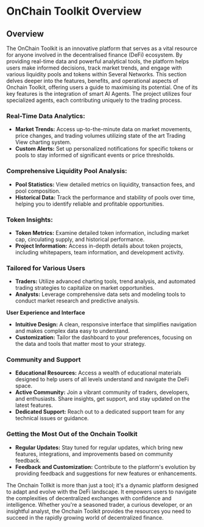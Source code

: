 # OnChain Toolkit Overview

## Overview

The OnChain Toolkit is an innovative platform that serves as a vital resource for anyone involved in the decentralised finance (DeFi) ecosystem. By providing real-time data and powerful analytical tools, the platform helps users make informed decisions, track market trends, and engage with various liquidity pools and tokens within Several Networks. This section delves deeper into the features, benefits, and operational aspects of Onchain Toolkit, offering users a guide to maximising its potential. One of its key features is the integration of smart AI Agents. The project utilizes four specialized agents, each contributing uniquely to the trading process.



### **Real-Time Data Analytics:**

* **Market Trends:** Access up-to-the-minute data on market movements, price changes, and trading volumes utilizing state of the art Trading View charting system.
* **Custom Alerts:** Set up personalized notifications for specific tokens or pools to stay informed of significant events or price thresholds.

### **Comprehensive Liquidity Pool Analysis:**

* **Pool Statistics:** View detailed metrics on liquidity, transaction fees, and pool composition.
* **Historical Data:** Track the performance and stability of pools over time, helping you to identify reliable and profitable opportunities.

### **Token Insights:**

* **Token Metrics:** Examine detailed token information, including market cap, circulating supply, and historical performance.
* **Project Information:** Access in-depth details about token projects, including whitepapers, team information, and development activity.

### Tailored for Various Users

* **Traders:** Utilize advanced charting tools, trend analysis, and automated trading strategies to capitalize on market opportunities.
* **Analysts:** Leverage comprehensive data sets and modeling tools to conduct market research and predictive analysis.

**User Experience and Interface**

* **Intuitive Design:** A clean, responsive interface that simplifies navigation and makes complex data easy to understand.
* **Customization:** Tailor the dashboard to your preferences, focusing on the data and tools that matter most to your strategy.

### Community and Support

* **Educational Resources:** Access a wealth of educational materials designed to help users of all levels understand and navigate the DeFi space.
* **Active Community:** Join a vibrant community of traders, developers, and enthusiasts. Share insights, get support, and stay updated on the latest features.
* **Dedicated Support:** Reach out to a dedicated support team for any technical issues or guidance.

### Getting the Most Out of the Onchain Toolkit

* **Regular Updates:** Stay tuned for regular updates, which bring new features, integrations, and improvements based on community feedback.
* **Feedback and Customization:** Contribute to the platform's evolution by providing feedback and suggestions for new features or enhancements.

The Onchain Tollkit is more than just a tool; it's a dynamic platform designed to adapt and evolve with the DeFi landscape. It empowers users to navigate the complexities of decentralized exchanges with confidence and intelligence. Whether you're a seasoned trader, a curious developer, or an insightful analyst, the Onchain Toolkit provides the resources you need to succeed in the rapidly growing world of decentralized finance.
